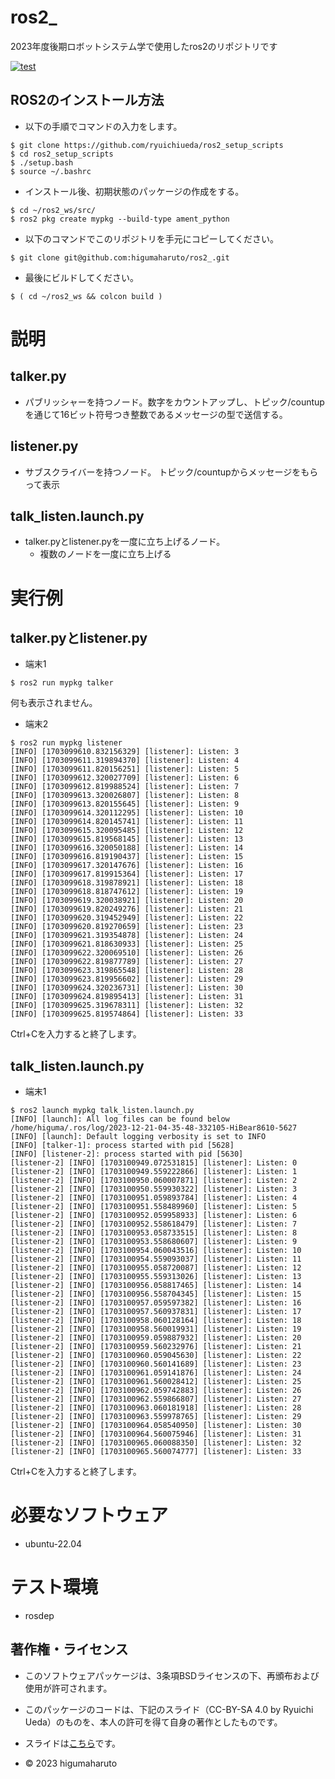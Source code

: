 # ros2_
2023年度後期ロボットシステム学で使用したros2のリポジトリです
  
[![test](https://github.com/higumaharuto/ros2_/actions/workflows/test.yml/badge.svg)](https://github.com/higumaharuto/ros2_/actions/workflows/test.yml)  
  
## ROS2のインストール方法  
* 以下の手順でコマンドの入力をします。  
```  
$ git clone https://github.com/ryuichiueda/ros2_setup_scripts  
$ cd ros2_setup_scripts  
$ ./setup.bash  
$ source ~/.bashrc  
```  
* インストール後、初期状態のパッケージの作成をする。  
```  
$ cd ~/ros2_ws/src/  
$ ros2 pkg create mypkg --build-type ament_python  
```  
  
* 以下のコマンドでこのリポジトリを手元にコピーしてください。  
```  
$ git clone git@github.com:higumaharuto/ros2_.git  
```  
  
* 最後にビルドしてください。  
```  
$ ( cd ~/ros2_ws && colcon build )  
```  
  
# 説明
## talker.py  
* パブリッシャーを持つノード。数字をカウントアップし、トピック/countupを通じて16ビット符号つき整数であるメッセージの型で送信する。  
  
## listener.py  
* サブスクライバーを持つノード。 トピック/countupからメッセージをもらって表示  
  
## talk_listen.launch.py  
* talker.pyとlistener.pyを一度に立ち上げるノード。  
     * 複数のノードを一度に立ち上げる  
  
# 実行例  
## talker.pyとlistener.py
* 端末1  
```  
$ ros2 run mypkg talker  
``` 
何も表示されません。  

* 端末2  
```  
$ ros2 run mypkg listener  
[INFO] [1703099610.832156329] [listener]: Listen: 3  
[INFO] [1703099611.319894370] [listener]: Listen: 4  
[INFO] [1703099611.820156251] [listener]: Listen: 5  
[INFO] [1703099612.320027709] [listener]: Listen: 6  
[INFO] [1703099612.819988524] [listener]: Listen: 7  
[INFO] [1703099613.320026807] [listener]: Listen: 8  
[INFO] [1703099613.820155645] [listener]: Listen: 9  
[INFO] [1703099614.320112295] [listener]: Listen: 10  
[INFO] [1703099614.820145741] [listener]: Listen: 11  
[INFO] [1703099615.320095485] [listener]: Listen: 12  
[INFO] [1703099615.819568145] [listener]: Listen: 13  
[INFO] [1703099616.320050188] [listener]: Listen: 14  
[INFO] [1703099616.819190437] [listener]: Listen: 15  
[INFO] [1703099617.320147676] [listener]: Listen: 16  
[INFO] [1703099617.819915364] [listener]: Listen: 17  
[INFO] [1703099618.319878921] [listener]: Listen: 18  
[INFO] [1703099618.818747612] [listener]: Listen: 19  
[INFO] [1703099619.320038921] [listener]: Listen: 20  
[INFO] [1703099619.820249276] [listener]: Listen: 21  
[INFO] [1703099620.319452949] [listener]: Listen: 22  
[INFO] [1703099620.819270659] [listener]: Listen: 23  
[INFO] [1703099621.319354878] [listener]: Listen: 24  
[INFO] [1703099621.818630933] [listener]: Listen: 25  
[INFO] [1703099622.320069510] [listener]: Listen: 26  
[INFO] [1703099622.819877789] [listener]: Listen: 27  
[INFO] [1703099623.319865548] [listener]: Listen: 28  
[INFO] [1703099623.819956602] [listener]: Listen: 29  
[INFO] [1703099624.320236731] [listener]: Listen: 30  
[INFO] [1703099624.819895413] [listener]: Listen: 31  
[INFO] [1703099625.319678311] [listener]: Listen: 32  
[INFO] [1703099625.819574864] [listener]: Listen: 33  
```
Ctrl+Cを入力すると終了します。  
## talk_listen.launch.py  
* 端末1  
```  
$ ros2 launch mypkg talk_listen.launch.py  
[INFO] [launch]: All log files can be found below /home/higuma/.ros/log/2023-12-21-04-35-48-332105-HiBear8610-5627  
[INFO] [launch]: Default logging verbosity is set to INFO  
[INFO] [talker-1]: process started with pid [5628]  
[INFO] [listener-2]: process started with pid [5630]  
[listener-2] [INFO] [1703100949.072531815] [listener]: Listen: 0  
[listener-2] [INFO] [1703100949.559222866] [listener]: Listen: 1  
[listener-2] [INFO] [1703100950.060007871] [listener]: Listen: 2  
[listener-2] [INFO] [1703100950.559930322] [listener]: Listen: 3  
[listener-2] [INFO] [1703100951.059893784] [listener]: Listen: 4  
[listener-2] [INFO] [1703100951.558489960] [listener]: Listen: 5  
[listener-2] [INFO] [1703100952.059958933] [listener]: Listen: 6  
[listener-2] [INFO] [1703100952.558618479] [listener]: Listen: 7  
[listener-2] [INFO] [1703100953.058733515] [listener]: Listen: 8  
[listener-2] [INFO] [1703100953.558680607] [listener]: Listen: 9  
[listener-2] [INFO] [1703100954.060043516] [listener]: Listen: 10  
[listener-2] [INFO] [1703100954.559093037] [listener]: Listen: 11  
[listener-2] [INFO] [1703100955.058720087] [listener]: Listen: 12  
[listener-2] [INFO] [1703100955.559313026] [listener]: Listen: 13  
[listener-2] [INFO] [1703100956.058817465] [listener]: Listen: 14  
[listener-2] [INFO] [1703100956.558704345] [listener]: Listen: 15  
[listener-2] [INFO] [1703100957.059597382] [listener]: Listen: 16  
[listener-2] [INFO] [1703100957.560937831] [listener]: Listen: 17  
[listener-2] [INFO] [1703100958.060128164] [listener]: Listen: 18  
[listener-2] [INFO] [1703100958.560019931] [listener]: Listen: 19  
[listener-2] [INFO] [1703100959.059887932] [listener]: Listen: 20  
[listener-2] [INFO] [1703100959.560232976] [listener]: Listen: 21  
[listener-2] [INFO] [1703100960.059045630] [listener]: Listen: 22  
[listener-2] [INFO] [1703100960.560141689] [listener]: Listen: 23  
[listener-2] [INFO] [1703100961.059141876] [listener]: Listen: 24  
[listener-2] [INFO] [1703100961.560028412] [listener]: Listen: 25  
[listener-2] [INFO] [1703100962.059742883] [listener]: Listen: 26  
[listener-2] [INFO] [1703100962.559866807] [listener]: Listen: 27  
[listener-2] [INFO] [1703100963.060181918] [listener]: Listen: 28  
[listener-2] [INFO] [1703100963.559978765] [listener]: Listen: 29  
[listener-2] [INFO] [1703100964.058540950] [listener]: Listen: 30  
[listener-2] [INFO] [1703100964.560075946] [listener]: Listen: 31  
[listener-2] [INFO] [1703100965.060088350] [listener]: Listen: 32  
[listener-2] [INFO] [1703100965.560074777] [listener]: Listen: 33  
```
Ctrl+Cを入力すると終了します。  

# 必要なソフトウェア  
* ubuntu-22.04    
# テスト環境  
* rosdep  
## 著作権・ライセンス  
* このソフトウェアパッケージは、3条項BSDライセンスの下、再頒布および使用が許可されます。  
  
* このパッケージのコードは、下記のスライド（CC-BY-SA 4.0 by Ryuichi Ueda）のものを、本人の許可を得て自身の著作としたものです。  
* スライドは[こちら](https://github.com/ryuichiueda/my_slides/tree/master/robosys_2022)です。  
  
* © 2023 higumaharuto



